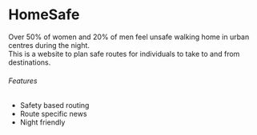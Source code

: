 # HomeSafe

Over 50% of women and 20% of men feel unsafe walking home in urban centres during the night.  
This is a website to plan safe routes for individuals to take to and from destinations. 

###### Features 

- Safety based routing
- Route specific news
- Night friendly
